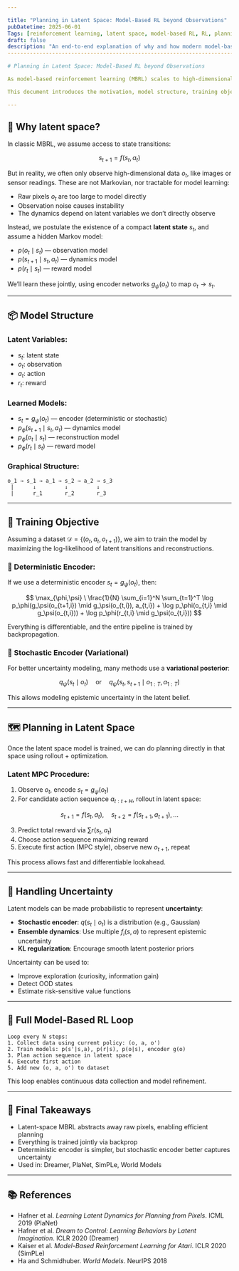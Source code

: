 ```yaml
---

title: "Planning in Latent Space: Model-Based RL beyond Observations"
pubDatetime: 2025-06-01
Tags: [reinforcement learning, latent space, model-based RL, RL, planning]
draft: false
description: "An end-to-end explanation of why and how modern model-based reinforcement learning leverages latent state space modeling for stability, scalability, and differentiable planning."
------------------------------------------------------------------------------------------------------------------------------------------------------------------------------------------------

# Planning in Latent Space: Model-Based RL beyond Observations

As model-based reinforcement learning (MBRL) scales to high-dimensional sensory inputs (like images), planning directly in observation space becomes computationally unstable and inefficient. To address this, a new class of MBRL methods propose to **learn a compact latent space** where dynamics and reward models can be efficiently trained and rolled out.

This document introduces the motivation, model structure, training objective, and planning strategy of latent-space MBRL, as used in methods like **PlaNet**, **Dreamer**, and **SimPLe**.

---
```


## 🧠 Why latent space?

In classic MBRL, we assume access to state transitions:

$$
s_{t+1} = f(s_t, a_t)
$$

But in reality, we often only observe high-dimensional data $o_t$, like images or sensor readings. These are not Markovian, nor tractable for model learning:

* Raw pixels $o_t$ are too large to model directly
* Observation noise causes instability
* The dynamics depend on latent variables we don’t directly observe

Instead, we postulate the existence of a compact **latent state** $s_t$, and assume a hidden Markov model:

* $p(o_t \mid s_t)$ — observation model
* $p(s_{t+1} \mid s_t, a_t)$ — dynamics model
* $p(r_t \mid s_t)$ — reward model

We’ll learn these jointly, using encoder networks $g_\psi(o_t)$ to map $o_t \to s_t$.

---

## 📦 Model Structure

### Latent Variables:

* $s_t$: latent state
* $o_t$: observation
* $a_t$: action
* $r_t$: reward

### Learned Models:

* $s_t = g_\psi(o_t)$ — encoder (deterministic or stochastic)
* $p_\phi(s_{t+1} \mid s_t, a_t)$ — dynamics model
* $p_\phi(o_t \mid s_t)$ — reconstruction model
* $p_\phi(r_t \mid s_t)$ — reward model

### Graphical Structure:

```text
o_1 → s_1 → a_1 → s_2 → a_2 → s_3
 |      ↓         ↓         ↓
 |      r_1       r_2       r_3
```

---

## 🧪 Training Objective

Assuming a dataset $\mathcal{D} = \{ (o_t, a_t, o_{t+1}) \}$, we aim to train the model by maximizing the log-likelihood of latent transitions and reconstructions.

### 📌 Deterministic Encoder:

If we use a deterministic encoder $s_t = g_\psi(o_t)$, then:

$$
\max_{\phi,\psi} \ \frac{1}{N} \sum_{i=1}^N \sum_{t=1}^T
\log p_\phi(g_\psi(o_{t+1,i}) \mid g_\psi(o_{t,i}), a_{t,i}) +
\log p_\phi(o_{t,i} \mid g_\psi(o_{t,i})) +
\log p_\phi(r_{t,i} \mid g_\psi(o_{t,i}))
$$

Everything is differentiable, and the entire pipeline is trained by backpropagation.

### 📌 Stochastic Encoder (Variational)

For better uncertainty modeling, many methods use a **variational posterior**:

$$
q_\psi(s_t \mid o_t) \quad \text{or} \quad q_\psi(s_t, s_{t+1} \mid o_{1:T}, a_{1:T})
$$

This allows modeling epistemic uncertainty in the latent belief.

---

## 🗺️ Planning in Latent Space

Once the latent space model is trained, we can do planning directly in that space using rollout + optimization.

### Latent MPC Procedure:

1. Observe $o_t$, encode $s_t = g_\psi(o_t)$
2. For candidate action sequence $a_{t:t+H}$, rollout in latent space:

$$
s_{t+1} = f(s_t, a_t), \quad s_{t+2} = f(s_{t+1}, a_{t+1}), \dots
$$

3. Predict total reward via $\sum r(s_t, a_t)$
4. Choose action sequence maximizing reward
5. Execute first action (MPC style), observe new $o_{t+1}$, repeat

This process allows fast and differentiable lookahead.

---

## 🔐 Handling Uncertainty

Latent models can be made probabilistic to represent **uncertainty**:

* **Stochastic encoder**: $q(s_t \mid o_t)$ is a distribution (e.g., Gaussian)
* **Ensemble dynamics**: Use multiple $f_i(s, a)$ to represent epistemic uncertainty
* **KL regularization**: Encourage smooth latent posterior priors

Uncertainty can be used to:

* Improve exploration (curiosity, information gain)
* Detect OOD states
* Estimate risk-sensitive value functions

---

## 🔁 Full Model-Based RL Loop

```text
Loop every N steps:
1. Collect data using current policy: (o, a, o')
2. Train models: p(s'|s,a), p(r|s), p(o|s), encoder g(o)
3. Plan action sequence in latent space
4. Execute first action
5. Add new (o, a, o') to dataset
```

This loop enables continuous data collection and model refinement.

---

## 🧠 Final Takeaways

* Latent-space MBRL abstracts away raw pixels, enabling efficient planning
* Everything is trained jointly via backprop
* Deterministic encoder is simpler, but stochastic encoder better captures uncertainty
* Used in: Dreamer, PlaNet, SimPLe, World Models

---

## 📚 References

* Hafner et al. *Learning Latent Dynamics for Planning from Pixels*. ICML 2019 (PlaNet)
* Hafner et al. *Dream to Control: Learning Behaviors by Latent Imagination*. ICLR 2020 (Dreamer)
* Kaiser et al. *Model-Based Reinforcement Learning for Atari*. ICLR 2020 (SimPLe)
* Ha and Schmidhuber. *World Models*. NeurIPS 2018
